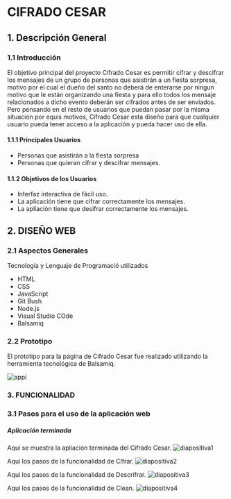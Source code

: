 # CIFRADO CESAR
## 1. Descripción General
### 1.1 Introducción
El objetivo principal del proyecto Cifrado Cesar es permitir cifrar y descifrar los mensajes de un grupo de personas que asistirán a un fiesta sorpresa, motivo por el cual el dueño del santo no deberá de enterarse por ningun motivo que le están organizando una fiesta y para ello todos los mensaje relacionados a dicho evento deberán ser cifrados antes de ser enviados.
Pero pensando en el resto de usuarios que puedan pasar por la misma situación por equis motivos, Cifrado Cesar esta diseño para que cualquier usuario pueda tener acceso a la aplicación y pueda hacer uso de ella.
#### 1.1.1 Principales Usuarios
- Personas que asistirán a la fiesta sorpresa
- Personas que quieran cifrar y descifrar mensajes.
#### 1.1.2 Objetivos de los Usuarios
- Interfaz interactiva de fácil uso.
- La aplicación tiene que cifrar correctamente los mensajes. 
- La apliación tiene que desifrar correctamente los mensajes.
## 2. DISEÑO WEB
### 2.1 Aspectos Generales
Tecnología y Lenguaje de Programació utilizados
- HTML
- CSS
- JavaScript
- Git Bush
- Node.js
- Visual Studio COde
- Balsamiq
### 2.2 Prototipo
El prototipo para la página de Cifrado Cesar fue realizado utilizando la herramienta tecnológica de Balsamiq.

![appi](https://user-images.githubusercontent.com/37357453/40921346-d268fe68-67d4-11e8-925b-4af7b443e25d.png)
### 3. FUNCIONALIDAD
### 3.1 Pasos para el uso de la aplicación web
##### Aplicación terminada

Aquí se muestra la apliación terminada del Cifrado Cesar.
![diapositiva1](https://user-images.githubusercontent.com/37357453/40925555-a1a55668-67df-11e8-9345-2e0349ca6bea.PNG)

Aquí los pasos de la funcionalidad de CIfrar.
![diapositiva2](https://user-images.githubusercontent.com/37357453/40925564-a64eab9c-67df-11e8-83b7-b30527b6a8df.PNG)

Aquí los pasos de la funcionalidad de Descrifrar.
![diapositiva3](https://user-images.githubusercontent.com/37357453/40925574-a96f236a-67df-11e8-9c86-d4592ea96e70.PNG)

Aquí los pasos de la funcionalidad de Clean.
![diapositiva4](https://user-images.githubusercontent.com/37357453/40925581-ac3b79b8-67df-11e8-9f0a-f73d32f56d7d.PNG)


